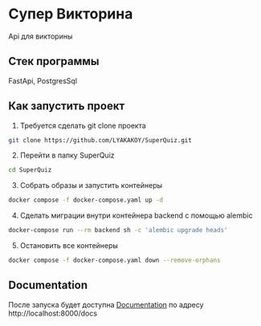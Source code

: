 # Супер Викторина
Api для викторины

## Стек программы
FastApi, PostgresSql

## Как запустить проект
1. Требуется сделать git clone проекта
```bash
git clone https://github.com/LYAKAKOY/SuperQuiz.git
```
2. Перейти в папку SuperQuiz
```bash
cd SuperQuiz 
```
3. Собрать образы и запустить контейнеры 
```bash
docker compose -f docker-compose.yaml up -d 
```
4. Сделать миграции внутри контейнера backend с помощью alembic
```bash
docker-compose run --rm backend sh -c 'alembic upgrade heads'
```

5. Остановить все контейнеры
```bash
docker compose -f docker-compose.yaml down --remove-orphans
```

## Documentation
После запуска будет доступна
[Documentation](http://localhost:8000/docs) по адресу http://localhost:8000/docs